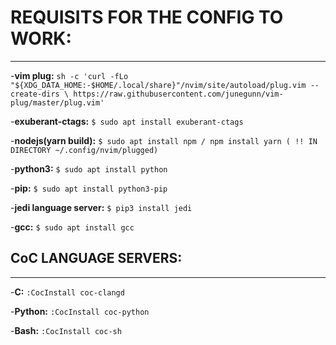 # **REQUISITS FOR THE CONFIG TO WORK:** 
---
-**vim plug:** ```
    sh -c 'curl -fLo "${XDG_DATA_HOME:-$HOME/.local/share}"/nvim/site/autoload/plug.vim --create-dirs \ https://raw.githubusercontent.com/junegunn/vim-plug/master/plug.vim'
    ```  
	
-**exuberant-ctags:** ```
    $ sudo apt install exuberant-ctags
    ```     
	
-**nodejs(yarn build):** ```
    $ sudo apt install npm / npm install yarn ( !! IN DIRECTORY ~/.config/nvim/plugged) 
    ```    
	
-**python3:** ```
    $ sudo apt install python
    ```     
	
-**pip:** ```
    $ sudo apt install python3-pip
    ```    
	
-**jedi language server:** ```
    $ pip3 install jedi
    ```  
	
-**gcc:** ```
    $ sudo apt install gcc
    ```  
  




 ## **CoC LANGUAGE SERVERS:**
---
-**C:**  ```
    :CocInstall coc-clangd
    ```  
	
-**Python:** ```
	:CocInstall coc-python
    ``` 
	
-**Bash:** ```
    :CocInstall coc-sh
    ```   
